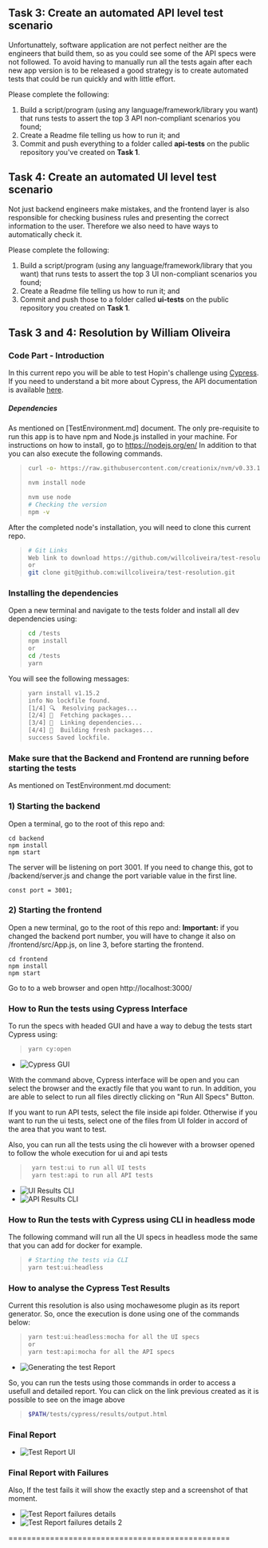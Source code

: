 ## Task 3: Create an automated API level test scenario ##

Unfortunattely, software application are not perfect neither are the engineers that build them, so as you could see some of the API specs were not followed. To avoid having to manually run all the tests again after each new app version is to be released a good strategy is to create automated tests that could be run quickly and with little effort.

Please complete the following:
1) Build a script/program (using any language/framework/library you want) that runs tests to assert the top 3 API non-compliant scenarios you found;
2) Create a Readme file telling us how to run it; and
3) Commit and push everything to a folder called **api-tests** on the public repository you've created on **Task 1**.

## Task 4: Create an automated UI level test scenario ##

Not just backend engineers make mistakes, and the frontend layer is also responsible for checking business rules and presenting the correct information to the user. Therefore we also need to have ways to automatically check it.

Please complete the following:
1) Build a script/program (using any language/framework/library that you want) that runs tests to assert the top 3 UI non-compliant scenarios you found;
2) Create a Readme file telling us how to run it; and
3) Commit and push those to a folder called **ui-tests** on the public repository you created on **Task 1**.

## Task 3 and 4: Resolution by William Oliveira
### Code Part - Introduction

In this current repo you will be able to test Hopin's challenge using [Cypress](https://www.cypress.io/). If you need to understand a bit more about Cypress, the API documentation is available [here](https://docs.cypress.io/api/api/table-of-contents.html). 

##### Dependencies
As mentioned on [TestEnvironment.md] document. The only pre-requisite to run this app is to have npm and Node.js installed in your machine. For instructions on how to install, go to https://nodejs.org/en/
In addition to that you can also execute the following commands.
> ```bash
> curl -o- https://raw.githubusercontent.com/creationix/nvm/v0.33.1/install.sh | bash
>
> nvm install node
>
> nvm use node
> # Checking the version
> npm -v
> ```

After the completed node's installation, you will need to clone this current repo.

> ```bash
> # Git Links
> Web link to download https://github.com/willcoliveira/test-resolution.git
> or 
>git clone git@github.com:willcoliveira/test-resolution.git
> ```

### Installing the dependencies 
Open a new terminal and navigate to the tests folder and install all dev dependencies using:

> ```bash
> cd /tests
> npm install
> or
> cd /tests
> yarn 
> ```

You will see the following messages: 
> ```bash
> yarn install v1.15.2
> info No lockfile found.
> [1/4] 🔍  Resolving packages...
> [2/4] 🚚  Fetching packages...
> [3/4] 🔗  Linking dependencies...
> [4/4] 🔨  Building fresh packages...
> success Saved lockfile.
> ```

### Make sure that the Backend and Frontend are running before starting the tests

As mentioned on TestEnvironment.md document:
### 1) Starting the backend ###
Open a terminal, go to the root of this repo and:
```
cd backend
npm install
npm start
```
The server will be listening on port 3001. If you need to change this, got to /backend/server.js and change the port variable value in the first line.
```
const port = 3001;
```

### 2) Starting the frontend ###
Open a new terminal, go to the root of this repo and:
**Important:** if you changed the backend port number, you will have to change it also on /frontend/src/App.js, on line 3, before starting the frontend.

```
cd frontend
npm install
npm start
```
Go to to a web browser and open http://localhost:3000/

### How to Run the tests using Cypress Interface
To run the specs with headed GUI and have a way to debug the tests start Cypress using: 

> ```bash
> yarn cy:open
> ```

- ![Cypress GUI](images/cypressInterface.png)

With the command above, Cypress interface will be open and you can select the browser and the exactly file that you want to run. In addition, you are able to select to run all files directly clicking on "Run All Specs" Button.

If you want to run API tests, select the file inside api folder. Otherwise if you want to run the ui tests, select one of the files from UI folder in accord of the area that you want to test.

Also, you can run all the tests using the cli however with a browser opened to follow the whole execution for ui and api tests
> ```bash
>  yarn test:ui to run all UI tests
>  yarn test:api to run all API tests
> ```
- ![UI Results CLI](images/uiResults.png)
- ![API Results CLI](images/apiResults.png)

### How to Run the tests with Cypress using CLI in headless mode
The following command will run all the UI specs in headless mode the same that you can add for docker for example.

> ```bash
> # Starting the tests via CLI
> yarn test:ui:headless
> ```

### How to analyse the Cypress Test Results
Current this resolution is also using mochawesome plugin as its report generator. So, once the execution is done using one of the commands below:

> ```bash
> yarn test:ui:headless:mocha for all the UI specs
> or
> yarn test:api:mocha for all the API specs
> ```

- ![Generating the test Report](images/generateReport.png)

So, you can run the tests using those commands in order to access a usefull and detailed report.
You can click on the link previous created as it is possible to see on the image above

> ```bash
>$PATH/tests/cypress/results/output.html
> ```
 
### Final Report
-  ![Test Report UI](images/testReport.png)

### Final Report with Failures
Also, If the test fails it will show the exactly step and a screenshot of that moment.

- ![Test Report failures details](images/failuresDetails.png)
- ![Test Report failures details 2](images/failuresDetails2.png)

================================================

